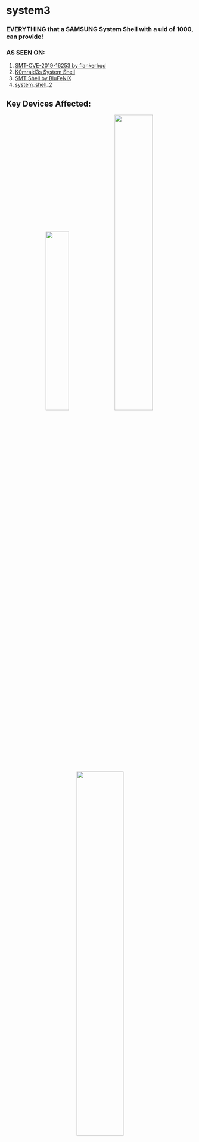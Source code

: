 #  system3

### EVERYTHING that a SAMSUNG System Shell with a uid of 1000, can provide!

### AS SEEN ON:
1. [SMT-CVE-2019-16253 by flankerhqd](https://github.com/flankerhqd/vendor-android-cves/tree/master/SMT-CVE-2019-16253/)
2. [K0mraid3s System Shell](https://github.com/k0mraid3/K0mraid3s_System_Shell-Source/)
3. [SMT Shell by BluFeNiX](https://github.com/BLuFeNiX/SMTShell/)
4. [system_shell_2](https://github.com/wr3cckl3ss1/system_shell_2/)

## Key Devices Affected:
  <div align="center">
    <img src="system3_S23-July.jpg" width="35%" /> 
    <img src="system3_S22U-June.jpg" width="45%" />
    <img src="system3_W4-B4.jpg" width="50%" />

```
NO MORE SMT! 
NO WORRIES OF AOSP PATCH!
NO DOWNGRADING!
90 TO 95 PERCENT OF DEVICES, IMMEDIATELY AFFECTED, WATCHES & TABLETS TOO!
```
</div>  


# Introduction:
The tale of ASKS, Samsung's "bodyguard" and Package Manager:

Back in January & February of 2023, at the height of the rediscovered system shell, Samsung introduced the patch known as the One UI 5.1 SMT patch. 
That patch stopped anymore downgrading of the Samsung-text-to-talk application that was used to gain access to what many know as a system shell. When it was released it ultimately crippled the known exploit at the time. But it wasnt, until a certain unknown individual, made public what is now known as this on [XDA](https://forum.xda-developers.com/t/guide-smt-system-shell-access-on-samsung-oneui-5-1-march-april-update.4583225/)

```
adb install -d -i com.sec.android.preloadinstaller /path/to/SMT.apk
pm install -d -i com.sec.android.preloadinstaller /path/to/SMT.apk
```
The key to NOW, bypassing the bandaid, Samsung implemented to stop anymore SMT downgrades. When executed precisely, it would guarantee, that SMT would be fully downgraded to once again allow access to system uid capabilities whether by using any of the known available apps that worked side by side with SMT,

Apps available at the time
1. [Shizuku 1000 aka ShizukuHack by Z. Wander](https://github.com/zacharee/ShizukuHack/)
2. [K0mraid3s System Shell](https://github.com/k0mraid3/K0mraid3s_System_Shell-Source/)
3. [SMT Shell by BluFeNiX](https://github.com/BLuFeNiX/SMTShell/)
4. [SMT Shell for SamsungWatches](https://github.com/ITDev93/SMTShell-ForSamsungWatches/)
5. [system_shell_2](https://github.com/wr3cckl3ss1/system_shell_2/)

Fast forward to APRIL/MAY 2023, when Samsung decided to not fix their own issues and leave Papa Google to handle it.
Google went ahead and made the appropriate [framework](https://android.googlesource.com/platform/frameworks/base/+/33940a9749666eec991904094ccf56ae4ca4ae10) changes to SHUT everything down as far as downgrades even if the vendor, like Samsung, had hidden overrides, thus ONLY ALLOWING debuggable apps to downgrade past factory images with or without the use of the -d or -i flags.

Many will wonder, what does any of this have to do with system3, well its plain and simple. The argument used for the One UI 5.1 patch,
```
-i com.sec.android.preloadinstaller
```
Belongs to a little file on about 90 to 95 percent of Samsung devices called "ASKSTS.xml" easily located by executing, on your device command line,
```
ls -lah /etc
```
Opening up the XML, you will be greeted with the following words, "TRUSTEDSTORE"

<div align="center">
<img src="system3_ASKSTS.jpg" width="65%" />
</div>
    
*3 TRUSTED PACKAGES*

Which one of them, was used for the first bypass and 2 other unknown packages:

```
com.samsung.android.seinstaller
PrePackageInstaller
```

After AOSP, made the hard [framework](https://android.googlesource.com/platform/frameworks/base/+/33940a9749666eec991904094ccf56ae4ca4ae10) changes it KILLED SMT completely. Now no more downgrades were possible.

## PrePackageInstaller & FTL (FactoryTestLauncher):

After the patch, I decided to start digging and I remembered ASKSTS.xml and the two unknown packages.
If the first bypass, was from here, then I'm sure the next bypass would be here or somewhere close. After many attempts using a combination of arguments, I failed.
Nothing could downgrade SMT. But..... there was one thing, I did find that proved to be what would now be used for system3.

system3 is the "shell activity" of FactoryTestLauncher. FTL is what Samsung uses as its main launcher on combination firmware, even including on today's combo firmware.
FactoryTestLauncher holds a system uid of 1000. Just like many system applications. 
Typically when installing, applications like this or any past system applications thru the command line, you're met with the error of:
```
[-3001: INSTALL_FAILED_REJECTED_BY_BUILDTYPE]
```
The following command, BYPASSES this completely, enabling a hidden and CRITICAL ability to NOW install pretty much any old system application. 
The following will NOT downgrade any apps but who cares when you can work with new abilities.

### *ENTER THE DRAGON*

```
adb install -i PrePackageInstaller /data/local/tmp/FTL.apk or the name of ANY system package.
pm install -i PrePackageInstaller /data/local/tmp/FTL.apk or the name of ANY system package.
```

<div align="center">
<img src="system3_PPI-Install.jpg.jpg" width="75%" />
</div>


### THE BAD NEWS 

### Pt. 1

While, many NOW have FTL installed, thats only half the battle. To open the "shell activity" of FTL, the system requires 
for the activity to be called from uid 1000 or anything HIGHER THAN SHELL. I'll let you use your imagination on how that could be launched. I, as an amateur researcher, was able to figure this out and I dont read or write any coding nor do I, have any skills or hold any AOSP secrets that
help me LAUNCH the needed activity. There's a couple ways to do this. Do your research and you too, will be SUCCESSFUL. 

*FOR THOSE STILL CLUELESS, RE-READ THIS WHOLE PARAGRAPH AND TAKE NOTE OF KEY WORDS, I HAVE USED AND/OR CAPITALIZED. THATS YOUR ONLY HINT!*

SOME MAY EVEN DISCOVER A HIDDEN SECRET, IF YOU WERE TO TAP ON THE ICON FOR FTL (MAIN). 

This secret is not for every DEVICE but MANY older devices and some newer ones have this capability. Being that this IS the DEFAULT LAUNCHER on combo firmware, do a quick search and see what comes up when searching. Im thinking of the word, YELLOW. 

When your SUCCESSFUL in launching, you will be met with the following screen,

<div align="center">
<img src="system3_FTL.jpg" width="55%" />

Welcome to system3! Third time's a charm, courtesy of Samsung and the ASKSManager.

</div>

### Pt. 2 & 3

As of JULY 2023, any firmware that carries the affected ASKSTS.xml is very VULNERABLE. As long as it carries those 3 packages, YOU COULD still use 
PrePackageInstaller as an argument and bypass the error. Now I need to be clear here, as I said in my previous statement. "YOU COULD" means that there are certain exceptions AND there are certain devices where this may not be applicable. Its up to you to figure out what works and what doesn't. 

DO NOT, I REPEAT, DO USE THE ISSUES TAB TO ASK ME ABOUT, WHY SOMETHING DOESN'T WORK OR WHY THE INSTALL COMMAND IS NOT WORKING. I WILL CLOSE OUT ANY ISSUES WITHOUT REASON OR CAUSE. USE YOUR HEAD AND TWO EYES TO READ A LITTLE BIT, IT WONT KILL YOU, I PROMISE.


The SUPER BYPASS, the install command, is NOW PATCHED on any firmware carrying a AUG 1 2023 security patch. 
So this exploit is somewhat considered dead.

Well.....so they thought!

### US S23 ULTRA on the One UI 6 Beta and a Aug 1, 2023 security patch.

<div align="center">
<img src="system3_S23U-Beta.jpg" width="65%" />

```
Damn Samsung! Why cant you get things right, are we that lazy to allow PATCH REGRESSION or
are the engineers down in Texas, Seoul or Ukraine getting lazy?

Standby until OCT 31st for PART 2 of this story. 
But until then, ENJOY. 
ALL previous commands from the past system shells still work.
Kindly use Google or your preferred search provider to find them.
```
</div>

### Credits
```
Oakieville(https://www.github.com/oakieville/)
For his countless knowledge, patience and testing, thanks bro!

Zachary Wander(https://www.github.com/zacharee/)
For the modified Shizuku, known as Shizuku 1000 and countless knowledge of APKs. This guy is a MASTER in his own class.
 
Samsung
For once again proving that BANDAIDS ARE NOT A FIX, and can easily be ripped off and shredded to pieces.

Project includes an unmodified system APK, com.samsung.android.FactoryTestLauncher, v. 2.2.14 221400000.
```

